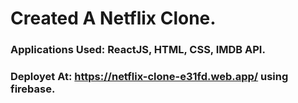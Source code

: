 # Created A Netflix Clone.

### Applications Used: ReactJS, HTML, CSS, IMDB API.

### Deployet At: https://netflix-clone-e31fd.web.app/ using firebase.
